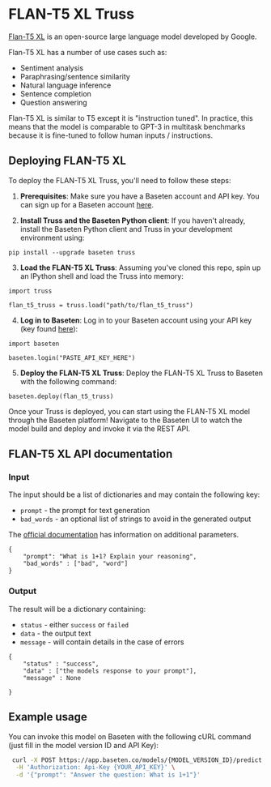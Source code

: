 # FLAN-T5 XL Truss

[Flan-T5 XL](https://huggingface.co/google/flan-t5-xl?text=Q%3A+%28+False+or+not+False+or+False+%29+is%3F+A%3A+Let%27s+think+step+by+step) is an open-source large language model developed by Google.

Flan-T5 XL has a number of use cases such as:

* Sentiment analysis
* Paraphrasing/sentence similarity
* Natural language inference
* Sentence completion
* Question answering

Flan-T5 XL is similar to T5 except it is "instruction tuned". In practice, this means that the model is comparable to GPT-3 in multitask benchmarks because it is fine-tuned to follow human inputs / instructions.

## Deploying FLAN-T5 XL

To deploy the FLAN-T5 XL Truss, you'll need to follow these steps:

1. __Prerequisites__: Make sure you have a Baseten account and API key. You can sign up for a Baseten account [here](https://app.baseten.co/signup).

2. __Install Truss and the Baseten Python client__: If you haven't already, install the Baseten Python client and Truss in your development environment using:
```
pip install --upgrade baseten truss
```

3. __Load the FLAN-T5 XL Truss__: Assuming you've cloned this repo, spin up an IPython shell and load the Truss into memory:
```
import truss

flan_t5_truss = truss.load("path/to/flan_t5_truss")
```

4. __Log in to Baseten__: Log in to your Baseten account using your API key (key found [here](https://app.baseten.co/settings/account/api_keys)):
```
import baseten

baseten.login("PASTE_API_KEY_HERE")
```

5. __Deploy the FLAN-T5 XL Truss__: Deploy the FLAN-T5 XL Truss to Baseten with the following command:
```
baseten.deploy(flan_t5_truss)
```

Once your Truss is deployed, you can start using the FLAN-T5 XL model through the Baseten platform! Navigate to the Baseten UI to watch the model build and deploy and invoke it via the REST API.

## FLAN-T5 XL API documentation

### Input

The input should be a list of dictionaries and may contain the following key:

* `prompt` - the prompt for text generation
* `bad_words` - an optional list of strings to avoid in the generated output

The [official documentation](https://huggingface.co/docs/transformers/main/en/main_classes/text_generation#transformers.generation_utils.GenerationMixin.generate) has information on additional parameters.

```
{
    "prompt": "What is 1+1? Explain your reasoning",
    "bad_words" : ["bad", "word"]
}
```

### Output

The result will be a dictionary containing:

* `status` - either `success` or `failed`
* `data` - the output text
* `message` - will contain details in the case of errors

```
{
    "status" : "success",
    "data" : ["the models response to your prompt"],
    "message" : None

}
```

## Example usage

You can invoke this model on Baseten with the following cURL command (just fill in the model version ID and API Key):

```bash
 curl -X POST https://app.baseten.co/models/{MODEL_VERSION_ID}/predict \
  -H 'Authorization: Api-Key {YOUR_API_KEY}' \
  -d '{"prompt": "Answer the question: What is 1+1"}'
```
